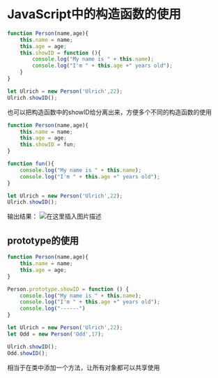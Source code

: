 ﻿# JavaScript中的构造函数的使用
```javascript
function Person(name,age){
    this.name = name;
    this.age = age;
    this.showID = function (){
        console.log("My name is " + this.name);
        console.log("I'm " + this.age +" years old");
    }
}

let Ulrich = new Person('Ulrich',22);
Ulrich.showID();
```
也可以把构造函数中的showID给分离出来，方便多个不同的构造函数的使用
```javascript
function Person(name,age){
    this.name = name;
    this.age = age;
    this.showID = fun;
}

function fun(){
    console.log("My name is " + this.name);
    console.log("I'm " + this.age +" years old");
}

let Ulrich = new Person('Ulrich',22);
Ulrich.showID();
```

输出结果：
![在这里插入图片描述](https://img-blog.csdnimg.cn/f0eb9d51c93b405ebd76675fb35fdf71.png?x-oss-process=image/watermark,type_d3F5LXplbmhlaQ,shadow_50,text_Q1NETiBAQ2h1YW5ZYW5nIENoZW4=,size_16,color_FFFFFF,t_70,g_se,x_16)
## prototype的使用
```javascript
function Person(name,age){
    this.name = name;
    this.age = age;
}

Person.prototype.showID = function () {
    console.log("My name is " + this.name);
    console.log("I'm " + this.age +" years old");
    console.log("------")
}

let Ulrich = new Person('Ulrich',22);
let Odd = new Person('Odd',17);

Ulrich.showID();
Odd.showID();
```
相当于在类中添加一个方法，让所有对象都可以共享使用

